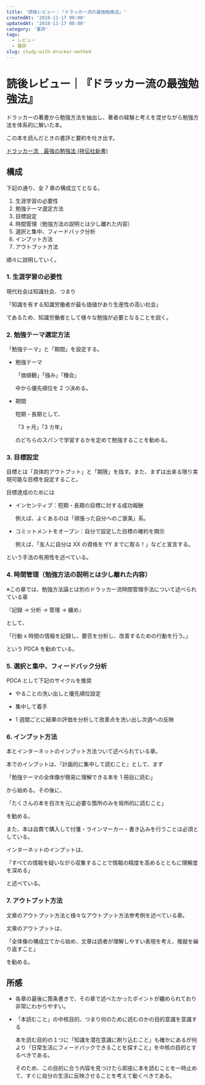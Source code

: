 ```yaml
---
title: '読後レビュー｜『ドラッカー流の最強勉強法』'
createdAt: '2018-11-17 00:00'
updatedAt: '2018-11-17 00:00'
category: '書評'
tags:
  - レビュー
  - 書評
slug: study-with-drucker-method
---
```


# 読後レビュー｜『ドラッカー流の最強勉強法』

ドラッカーの著書から勉強方法を抽出し、著者の経験と考えを混ぜながら勉強方法を体系的に解いた本。

この本を読んだときの書評と要約を吐き出す。

<!-- アフィ -->
<div class="af-moshi-container">
<a href="//af.moshimo.com/af/c/click?a_id=1847646&amp;p_id=170&amp;pc_id=185&amp;pl_id=4062&amp;url=https%3A%2F%2Fwww.amazon.co.jp%2Fdp%2FB00LS7LZNA" rel="nofollow" referrerpolicy="no-referrer-when-downgrade"><img src="https://images-fe.ssl-images-amazon.com/images/I/31oN4M6t1bL._SL160_.jpg" alt="" style="border: none;" /><br />ドラッカー流　最強の勉強法 (祥伝社新書)</a><img src="//i.moshimo.com/af/i/impression?a_id=1847646&amp;p_id=170&amp;pc_id=185&amp;pl_id=4062" alt="" width="1" height="1" style="border: 0px;" />
</div>

<!-- アフィ -->

## 構成

下記の通り、全 7 章の構成立てとなる。

1. 生涯学習の必要性
2. 勉強テーマ選定方法
3. 目標設定
4. 時間管理（勉強方法の説明とは少し離れた内容）
5. 選択と集中、フィードバック分析
6. インプット方法
7. アウトプット方法

順々に説明していく。

### 1. 生涯学習の必要性

現代社会は知識社会、つまり

「知識を有する知識労働者が最も価値があり生産性の高い社会」

であるため、知識労働者として様々な勉強が必要となることを説く。

### 2. 勉強テーマ選定方法

「勉強テーマ」と「期間」を設定する。

- 勉強テーマ

  「価値観」「強み」「機会」

  中から優先順位を 2 つ決める。

- 期間

  短期・長期として、

  「3 ヶ月」「3 カ年」

  のどちらのスパンで学習するかを定めて勉強することを勧める。

### 3. 目標設定

目標とは「具体的アウトプット」と「期限」を指す。また、まずは出来る限り実現可能な目標を設定すること。

目標達成のためには

- インセンティブ：短期・長期の目標に対する成功報酬

  例えば、よくあるのは「頑張った自分へのご褒美」系。

- コミットメントをオープン：自分で設定した目標の確約を開示

  例えば、「友人に自分は XX の資格を YY までに取る！」などと宣言する。

という手法の有用性を述べている。

### 4. 時間管理（勉強方法の説明とは少し離れた内容）

※この章では、勉強方法論とは別のドラッカー流時間管理手法について述べられている章

『記録 → 分析 → 管理 → 纏め』

として、

「行動 x 時間の情報を記録し、要否を分析し、改善するための行動を行う。」

という PDCA を勧めている。

### 5. 選択と集中、フィードバック分析

PDCA として下記のサイクルを推奨

- やることの洗い出しと優先順位設定

- 集中して着手

- 1 週間ごとに結果の評価を分析して改善点を洗い出し次週への反映

### 6. インプット方法

本とインターネットのインプット方法ついて述べられている章。

本でのインプットは、『計画的に集中して読むこと』として、まず

「勉強テーマの全体像が簡易に理解できる本を 1 冊目に読む」

から始める。その後に、

「たくさんの本を目次を元に必要な箇所のみを局所的に読むこと」

を勧める。

また、本は自費で購入して付箋・ラインマーカー・書き込みを行うことは必須としている。

インターネットのインプットは、

「すべての情報を疑いながら収集することで情報の精度を高めるとともに理解度を深める」

と述べている。

### 7. アウトプット方法

文章のアウトプット方法と様々なアウトプット方法参考例を述べている章。

文章のアウトプットは、

「全体像の構成立てから始め、文章は読者が理解しやすい表現を考え、推敲を繰り返すこと」

を勧める。

## 所感

- 各章の最後に箇条書きで、その章で述べたかったポイントが纏められており非常にわかりやすい。

- 「本読むこと」の中核目的、つまり何のために読むのかの目的意識を意識する

  本を読む目的の１つに「知識を潜在意識に刷り込むこと」も確かにあるが何より「日常生活にフィードバックできることを探すこと」を中核の目的とするべきである。

  そのため、この目的に合う内容を見つけたら即座に本を読むことを一時止めて、すぐに自分の生活に反映させることを考えて動くべきである。
